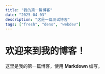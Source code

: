 ```yaml
---
title: "我的第一篇博客"
date: "2025-04-03"
description: "这是一篇测试博客"
tags: ["fresh", "deno", "webdev"]
---
```


# 欢迎来到我的博客！

这里是我的第一篇博客，使用 **Markdown** 编写。 